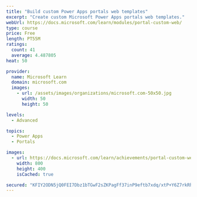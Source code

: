 ```yaml
---
title: "Build custom Power Apps portals web templates"
excerpt: "Create custom Microsoft Power Apps portals web templates."
webUrl: https://docs.microsoft.com/learn/modules/portal-custom-web/
type: course
price: Free
length: PT55M
ratings:
  count: 41
  average: 4.487805
heat: 50

provider:
  name: Microsoft Learn
  domain: microsoft.com
  images:
    - url: /assets/images/organizations/microsoft.com-50x50.jpg
      width: 50
      height: 50

levels:
  - Advanced

topics:
  - Power Apps
  - Portals

images:
  - url: https://docs.microsoft.com/learn/achievements/portal-custom-web-social.png
    width: 800
    height: 400
    isCached: true

secured: "KFIY2ODN5jQ0FEI7Dbz1bTGwF2sZKPagFf37inP9eftb7xdq/xtP+Y6Z7rkRhVVn3hAwm4QKI8pCNu+H+AqEDmS0Rc+fVMroK8hKNR9nA7GOuCxpqCpinajwwh5U8dnR7sTia1lF8J4iKQEvUSHLfmkSOmP8UzNw2wnloKv414qLt010wdOE4Dldz70Tmt7Bq/NhsxiH4krW4862i04jplfUC/UO9FcDG/2hb5AddRruGroib3MvTVgXMFR2iwyMubibgEN2whomHqp4b0rUsSasea8k3UUqWCBchpweXAL0kWCuhxWUI+gAnBZqr5/zN4NA0HlGkf8kjG92TXiquk9FSH/RZDAEscSmZpPGHdnVZLrsPHUT7efA2sOLo06c2K8+vEoQMyMNgbkodbdpvjA+RNMrwky89fr7C7q0ks4=;ZnKzgox4Lssl2G5VRFjC5Q=="
---
```


